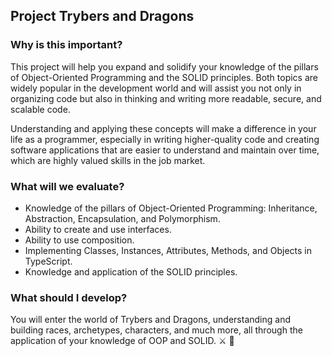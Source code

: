 ## Project Trybers and Dragons
### Why is this important?
This project will help you expand and solidify your knowledge of the pillars of Object-Oriented Programming and the SOLID principles. Both topics are widely popular in the development world and will assist you not only in organizing code but also in thinking and writing more readable, secure, and scalable code.

Understanding and applying these concepts will make a difference in your life as a programmer, especially in writing higher-quality code and creating software applications that are easier to understand and maintain over time, which are highly valued skills in the job market.

### What will we evaluate?
- Knowledge of the pillars of Object-Oriented Programming: Inheritance, Abstraction, Encapsulation, and Polymorphism.
- Ability to create and use interfaces.
- Ability to use composition.
- Implementing Classes, Instances, Attributes, Methods, and Objects in TypeScript.
- Knowledge and application of the SOLID principles.

### What should I develop?
You will enter the world of Trybers and Dragons, understanding and building races, archetypes, characters, and much more, all through the application of your knowledge of OOP and SOLID. ⚔️ 🐲
